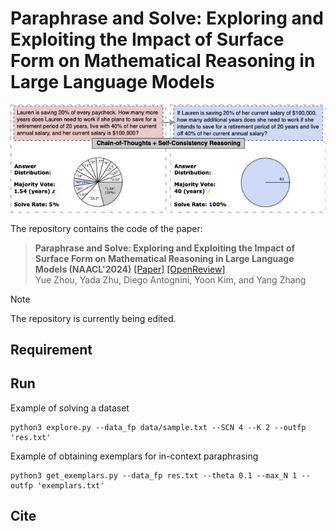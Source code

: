 # Paraphrase and Solve: Exploring and Exploiting the Impact of Surface Form on Mathematical Reasoning in Large Language Models

![Task](images/motivation.jpg)

The repository contains the code of the paper:
> **Paraphrase and Solve: Exploring and Exploiting the Impact of Surface Form on Mathematical Reasoning in Large Language Models (NAACL'2024)** 
> [[Paper]](https://aclanthology.org/2024.naacl-long.153/) [[OpenReview]](https://openreview.net/forum?id=lnPP2TO3jW7) <br>
> Yue Zhou, Yada Zhu, Diego Antognini, Yoon Kim, and Yang Zhang <br>

> [!NOTE]
> The repository is currently being edited.

## Requirement
## Run
Example of solving a dataset
```shell
python3 explore.py --data_fp data/sample.txt --SCN 4 --K 2 --outfp 'res.txt'
```
Example of obtaining exemplars for in-context paraphrasing
```shell
python3 get_exemplars.py --data_fp res.txt --theta 0.1 --max_N 1 --outfp 'exemplars.txt'
```

## Cite
